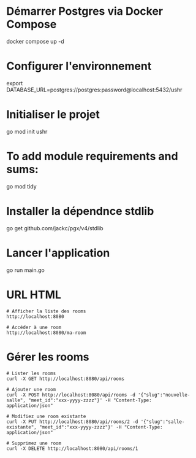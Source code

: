 # Démarrer Postgres via Docker Compose
docker compose up -d

# Configurer l'environnement
export DATABASE_URL=postgres://postgres:password@localhost:5432/ushr

# Initialiser le projet
go mod init ushr

# To add module requirements and sums:
go mod tidy

# Installer la dépendnce stdlib
go get github.com/jackc/pgx/v4/stdlib

# Lancer l'application
go run main.go

# URL HTML

```shell
# Afficher la liste des rooms
http://localhost:8080

# Accéder à une room 
http://localhost:8080/ma-room
```

# Gérer les rooms
```shell
# Lister les rooms
curl -X GET http://localhost:8080/api/rooms

# Ajouter une room
curl -X POST http://localhost:8080/api/rooms -d '{"slug":"nouvelle-salle", "meet_id":"xxx-yyyy-zzzz"}' -H "Content-Type: application/json"

# Modifiez une room existante
curl -X PUT http://localhost:8080/api/rooms/2 -d '{"slug":"salle-existante", "meet_id":"xxx-yyyy-zzzz"}' -H "Content-Type: application/json"

# Supprimez une room
curl -X DELETE http://localhost:8080/api/rooms/1
```